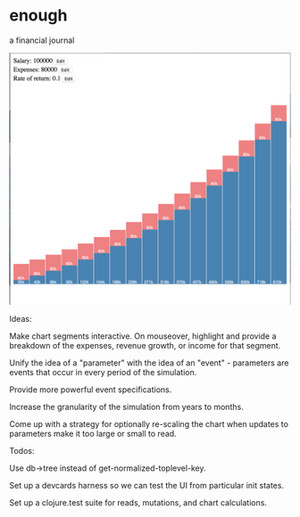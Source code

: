 # enough
a financial journal

![current state](https://raw.githubusercontent.com/stijlist/enough/master/screenshots/current.png)


Ideas:

Make chart segments interactive. On mouseover, highlight and provide a breakdown of the expenses, revenue growth, or income for that segment.

Unify the idea of a "parameter" with the idea of an "event" - parameters are events that occur in every period of the simulation.

Provide more powerful event specifications.

Increase the granularity of the simulation from years to months.

Come up with a strategy for optionally re-scaling the chart when updates to parameters make it too large or small to read.

Todos:

Use db->tree instead of get-normalized-toplevel-key.

Set up a devcards harness so we can test the UI from particular init states.

Set up a clojure.test suite for reads, mutations, and chart calculations.
